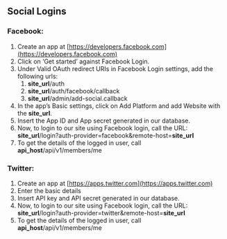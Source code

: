 
## Social Logins

### Facebook:
1. Create an app at [https://developers.facebook.com](https://developers.facebook.com)
2. Click on ‘Get started’ against Facebook Login.
3. Under Valid OAuth redirect URIs in Facebook Login settings, add the following urls:
    1. **site_url**/auth
    2. **site_url**/auth/facebook/callback
    3. **site_url**/admin/add-social.callback
4. In the app’s Basic settings, click on Add Platform and add Website with the **site_url**.
5. Insert the App ID and App secret generated in our database.
6. Now, to login to our site using Facebook login, call the URL: **site_url**/login?auth-provider=facebook&amp;remote-host=**site_url**
7. To get the details of the logged in user, call **api_host**/api/v1/members/me

### Twitter:
1. Create an app at [https://apps.twitter.com](https://apps.twitter.com)
2. Enter the basic details
3. Insert API key and API secret generated in our database.
4. Now, to login to our site using Facebook login, call the URL: **site_url**/login?auth-provider=twitter&amp;remote-host=**site_url**
5. To get the details of the logged in user, call **api_host**/api/v1/members/me

